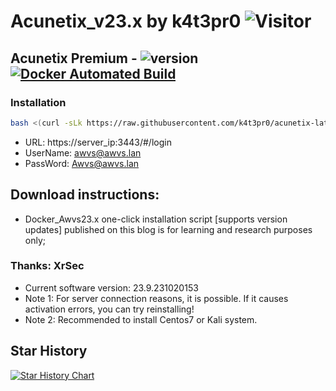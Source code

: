 # Acunetix_v23.x by k4t3pr0 ![Visitor](https://visitor-badge.laobi.icu/badge?page_id=k4t3pr0.acunetix-latest)
## Acunetix Premium -  ![version](https://img.shields.io/badge/Version-23.9.231020153-da282a) [![Docker Automated Build](https://img.shields.io/docker/automated/xrsec/awvs?label=Build&logo=docker&style=flat-square)](https://hub.docker.com/r/k4t3pr0/acunetix.23.x)
### Installation
```sh
bash <(curl -sLk https://raw.githubusercontent.com/k4t3pr0/acunetix-latest/main/check.sh) k4t3pr0/acunetix.23.x
```
- URL: https://server_ip:3443/#/login
- UserName: awvs@awvs.lan
- PassWord: Awvs@awvs.lan
## Download instructions:
- Docker_Awvs23.x one-click installation script [supports version updates] published on this blog is for learning and research purposes only;
### Thanks: XrSec
- Current software version: 23.9.231020153
- Note 1: For server connection reasons, it is possible. If it causes activation errors, you can try reinstalling!
- Note 2: Recommended to install Centos7 or Kali system.
  
## Star History
[![Star History Chart](https://api.star-history.com/svg?repos=k4t3pr0/acunetix-latest&type=Date)](https://star-history.com/#k4t3pr0/acunetix-latest&Date)
